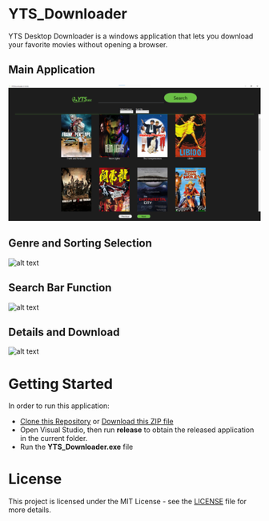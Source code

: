 # YTS_Downloader
YTS Desktop Downloader is a windows application that lets you download your favorite movies without opening a browser.

## **Main Application**
![alt text](image/app.png "YTS Downloader")

## **Genre and Sorting Selection**
![alt text](https://github.com/Hannes0730/YTS-Downloader/tree/master/image/genre_and_sorting.png "Genre and Sorting Selection")

## **Search Bar Function**
![alt text](https://github.com/Hannes0730/YTS-Downloader/tree/master/image/search.png "Search Bar Function")

## **Details and Download**
![alt text](https://github.com/Hannes0730/YTS-Downloader/tree/master/image/details-and-download.png "Details and Download")

# Getting Started
In order to run this application:
- [Clone this Repository](https://github.com/Hannes0730/YTS-Downloader.git) or [Download this ZIP file](https://github.com/Hannes0730/YTS-Downloader/archive/refs/heads/master.zip)
- Open Visual Studio, then run **release** to obtain the released application in the current folder.
- Run the **YTS_Downloader.exe** file
  
# License
This project is licensed under the MIT License - see the [LICENSE](LICENSE.txt) file for more details.
